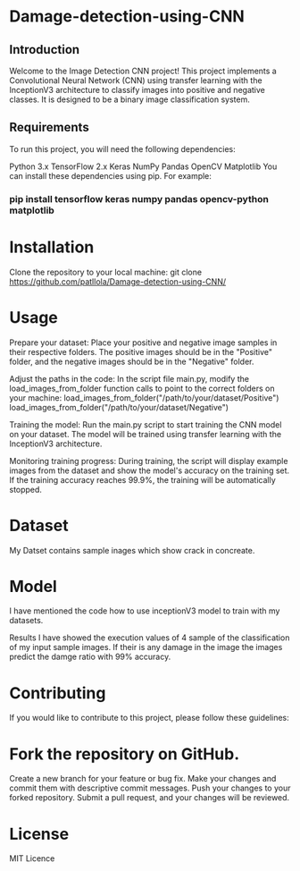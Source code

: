 # Damage-detection-using-CNN

## Introduction
Welcome to the Image Detection CNN project! This project implements a Convolutional Neural Network (CNN) using transfer learning with the InceptionV3 architecture to classify images into positive and negative classes. It is designed to be a binary image classification system.

## Requirements
To run this project, you will need the following dependencies:

Python 3.x
TensorFlow 2.x
Keras
NumPy
Pandas
OpenCV
Matplotlib
You can install these dependencies using pip. For example:
### pip install tensorflow keras numpy pandas opencv-python matplotlib

# Installation
Clone the repository to your local machine:
git clone https://github.com/patllola/Damage-detection-using-CNN/

# Usage
Prepare your dataset: Place your positive and negative image samples in their respective folders. The positive images should be in the "Positive" folder, and the negative images should be in the "Negative" folder.

Adjust the paths in the code: In the script file main.py, modify the load_images_from_folder function calls to point to the correct folders on your machine:
load_images_from_folder("/path/to/your/dataset/Positive")
load_images_from_folder("/path/to/your/dataset/Negative")

Training the model: Run the main.py script to start training the CNN model on your dataset. The model will be trained using transfer learning with the InceptionV3 architecture.

Monitoring training progress: During training, the script will display example images from the dataset and show the model's accuracy on the training set. If the training accuracy reaches 99.9%, the training will be automatically stopped.

# Dataset
My Datset contains sample inages which show crack in concreate.

# Model
I have mentioned the code how to use inceptionV3 model to train with my datasets.

Results
I have showed the execution values of 4 sample of the classification of my input sample images. If their is any damage in the image the images predict the damge ratio with 99% accuracy.

# Contributing
If you would like to contribute to this project, please follow these guidelines:

# Fork the repository on GitHub.
Create a new branch for your feature or bug fix.
Make your changes and commit them with descriptive commit messages.
Push your changes to your forked repository.
Submit a pull request, and your changes will be reviewed.
# License
MIT Licence

